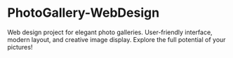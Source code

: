 # PhotoGallery-WebDesign
Web design project for elegant photo galleries. User-friendly interface, modern layout, and creative image display. Explore the full potential of your pictures!
